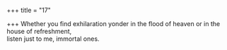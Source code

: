+++
title = "17"

+++
Whether you find exhilaration yonder in the flood of heaven or in the  house of refreshment,  
listen just to me, immortal ones.  